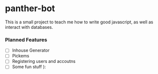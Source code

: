# panther-bot

This is a small project to teach me how to write good javascript, as well as 
interact with databases.

### Planned Features

- [ ] Inhouse Generator
- [ ] Pickems
- [ ] Registering users and accoutns
- [ ] Some fun stuff ):
